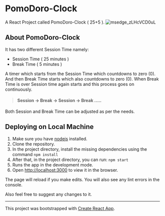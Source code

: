 # PomoDoro-Clock
A React Project called PomoDoro-Clock ( 25+5 ).
![msedge_zLHcVCD0uL](https://user-images.githubusercontent.com/86161191/140641779-47ee8f9f-8707-41a8-9112-0ff172cc5a44.png)

## About PomoDoro-Clock
It has two different Session Time namely: 
- Session Time ( 25 minutes )
- Break Time ( 5 minutes )

A timer which starts from the Session Time which countdowns to zero (0). And then Break Time starts which also countdowns to zero (0).
When Break Time is over Session time again starts and this process goes on continuously.
> #### Session &rarr; Break &rarr; Session &rarr; Break ..... 
Both Session and Break Time can be adjusted as per the needs.

## Deploying on Local Machine

1. Make sure you have [nodejs](https://nodejs.org/en/) installed.
2. Clone the repository.
3. In the project directory, install the missing dependencies using the command `npm install`
4. After that, in the project directory, you can run: `npm start`
5. Runs the app in the development mode.
6. Open [http://localhost:3000](http://localhost:3000) to view it in the browser.

The page will reload if you make edits.
You will also see any lint errors in the console.

Also feel free to suggest any changes to it.

<hr/>

This project was bootstrapped with [Create React App](https://github.com/facebook/create-react-app).
